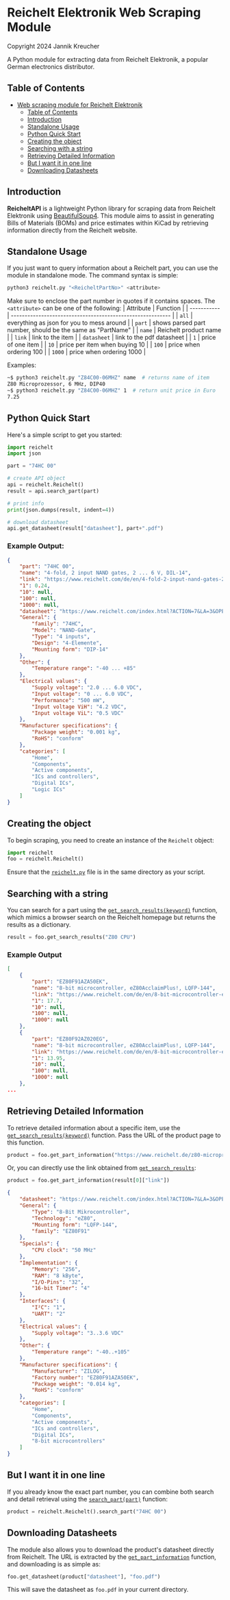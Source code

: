 # Reichelt Elektronik Web Scraping Module

Copyright 2024 Jannik Kreucher

A Python module for extracting data from Reichelt Elektronik, a popular German electronics distributor.


## Table of Contents
- [Web scraping module for Reichelt Elektronik](#web-scraping-module-for-reichelt-elektronik)
	- [Table of Contents](#table-of-contents)
	- [Introduction](#introduction)
	- [Standalone Usage](#standalone-usage)
	- [Python Quick Start](#python-quick-start)
	- [Creating the object](#creating-the-object)
	- [Searching with a string](#searching-with-a-string)
	- [Retrieving Detailed Information](#retrieving-detailed-information)
	- [But I want it in one line](#but-i-want-it-in-one-line)
	- [Downloading Datasheets](#downloading-datasheets)

## Introduction

**ReicheltAPI** is a lightweight Python library for scraping data from Reichelt Elektronik using [BeautifulSoup4](https://www.crummy.com/software/BeautifulSoup/). This module aims to assist in generating Bills of Materials (BOMs) and price estimates within KiCad by retrieving information directly from the Reichelt website.

## Standalone Usage
If you just want to query information about a Reichelt part, you can use the module in standalone mode. The command syntax is simple:
```bash
python3 reichelt.py "<ReicheltPartNo>" <attribute>
```
Make sure to enclose the part number in quotes if it contains spaces. The `<attribute>` can be one of the following:
| Attribute   | Function                                                   |
| ----------- | ---------------------------------------------------------- |
| `all`       | everything as json for you to mess around                  |
| `part`      | shows parsed part number, should be the same as "PartName" |
| `name`      | Reichelt product name                                      |
| `link`      | link to the item                                           |
| `datasheet` | link to the pdf datasheet                                  |
| `1`         | price of one item                                          |
| `10`        | price per item when buying 10                              |
| `100`       | price when ordering 100                                    |
| `1000`      | price when ordering 1000                                   |

Examples:
```bash
~$ python3 reichelt.py "Z84C00-06MHZ" name  # returns name of item
Z80 Microprozessor, 6 MHz, DIP40
~$ python3 reichelt.py "Z84C00-06MHZ" 1  # return unit price in Euro
7.25
```


## Python Quick Start

Here's a simple script to get you started:
```python
import reichelt
import json

part = "74HC 00"

# create API object
api = reichelt.Reichelt()
result = api.search_part(part)

# print info
print(json.dumps(result, indent=4))

# download datasheet
api.get_datasheet(result["datasheet"], part+".pdf")
```

### Example Output:
```json
{
    "part": "74HC 00",
    "name": "4-fold, 2 input NAND gates, 2 ... 6 V, DIL-14",
    "link": "https://www.reichelt.com/de/en/4-fold-2-input-nand-gates-2--6-v-dil-14-74hc-00-p3119.html?&trstct=pos_1&nbc=1&SID=9433fcf4a460e776488c64328e79f537447333d0260dc8fc87708",
    "1": 0.24,
    "10": null,
    "100": null,
    "1000": null,
    "datasheet": "https://www.reichelt.com/index.html?ACTION=7&LA=3&OPEN=0&INDEX=0&FILENAME=A200%2FDS_NXP_74HC00.pdf",
    "General": {
        "family": "74HC",
        "Model": "NAND-Gate",
        "Type": "4 inputs",
        "Design": "4-Elemente",
        "Mounting form": "DIP-14"
    },
    "Other": {
        "Temperature range": "-40 ... +85"
    },
    "Electrical values": {
        "Supply voltage": "2.0 ... 6.0 VDC",
        "Input voltage": "0 ... 6.0 VDC",
        "Performance": "500 mW",
        "Input voltage ViH": "4.2 VDC",
        "Input voltage ViL": "0.5 VDC"
    },
    "Manufacturer specifications": {
        "Package weight": "0.001 kg",
        "RoHS": "conform"
    },
    "categories": [
        "Home",
        "Components",
        "Active components",
        "ICs and controllers",
        "Digital ICs",
        "Logic ICs"
    ]
}
```


## Creating the object

To begin scraping, you need to create an instance of the `Reichelt` object:
```python
import reichelt
foo = reichelt.Reichelt()
```
Ensure that the [`reichelt.py`](reichelt.py) file is in the same directory as your script.


## Searching with a string

You can search for a part using the [`get_search_results(keyword)`](reichelt.py) function, which mimics a browser search on the Reichelt homepage but returns the results as a dictionary.

```python
result = foo.get_search_results("Z80 CPU")
```

### Example Output
```json
[
    {
        "part": "EZ80F91AZA50EK",
        "name": "8-bit microcontroller, eZ80AcclaimPlus!, LQFP-144",
        "link": "https://www.reichelt.com/de/en/8-bit-microcontroller-ez80acclaimplus-lqfp-144-ez80f91aza50ek-p376411.html?&trstct=pos_0&nbc=1&SID=968601949b80683845a58c8f12e7374d7421209b4623f36305e19",
        "1": 17.7,
        "10": null,
        "100": null,
        "1000": null
    },
    {
        "part": "EZ80F92AZ020EG",
        "name": "8-bit microcontroller, eZ80AcclaimPlus!, LQFP-144",
        "link": "https://www.reichelt.com/de/en/8-bit-microcontroller-ez80acclaimplus-lqfp-144-ez80f92az020eg-p376413.html?&trstct=pos_1&nbc=1&SID=968601949b80683845a58c8f12e7374d7421209b4623f36305e19",
        "1": 13.95,
        "10": null,
        "100": null,
        "1000": null
    },
...
```


## Retrieving Detailed Information

To retrieve detailed information about a specific item, use the [`get_search_results(keyword)`](reichelt.py) function. Pass the URL of the product page to this function.

```python
product = foo.get_part_information("https://www.reichelt.de/z80-microprozessor-10-mhz-dip40-z84c00-10mhz-p31823.html?&trstct=pos_2&nbc=1")
```
Or, you can directly use the link obtained from [`get_search_results`](reichelt.py):
```python
product = foo.get_part_information(result[0]["link"])
```

```json
{
    "datasheet": "https://www.reichelt.com/index.html?ACTION=7&LA=3&OPEN=0&INDEX=0&FILENAME=A200%2FPS0270.pdf",
    "General": {
        "Type": "8-Bit Mikrocontroller",
        "Technology": "eZ80",
        "Mounting form": "LQFP-144",
        "family": "EZ80F91"
    },
    "Specials": {
        "CPU clock": "50 MHz"
    },
    "Implementation": {
        "Memory": "256",
        "RAM": "8 kByte",
        "I/O-Pins": "32",
        "16-bit Timer": "4"
    },
    "Interfaces": {
        "I²C": "1",
        "UART": "2"
    },
    "Electrical values": {
        "Supply voltage": "3..3.6 VDC"
    },
    "Other": {
        "Temperature range": "-40..+105"
    },
    "Manufacturer specifications": {
        "Manufacturer": "ZILOG",
        "Factory number": "EZ80F91AZA50EK",
        "Package weight": "0.014 kg",
        "RoHS": "conform"
    },
    "categories": [
        "Home",
        "Components",
        "Active components",
        "ICs and controllers",
        "Digital ICs",
        "8-bit microcontrollers"
    ]
}
```


## But I want it in one line

If you already know the exact part number, you can combine both search and detail retrieval using the [`search_part(part)`](reichelt.py) function:

```python
product = reichelt.Reichelt().search_part("74HC 00")
```


## Downloading Datasheets

The module also allows you to download the product's datasheet directly from Reichelt. The URL is extracted by the [`get_part_information`](reichelt.py) function, and downloading is as simple as:
```python
foo.get_datasheet(product["datasheet"], "foo.pdf")
```
This will save the datasheet as `foo.pdf` in your current directory.
